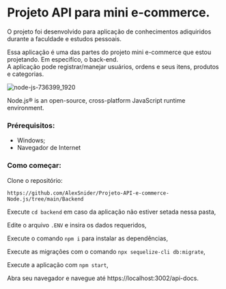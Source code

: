 # Projeto API para mini e-commerce.

O projeto foi desenvolvido para aplicação de conhecimentos adiquiridos durante a faculdade e estudos pessoais. <br/>

Essa aplicação é uma das partes do projeto mini e-commerce que estou projetando. Em especifíco, o back-end. <br/>
A aplicação pode registrar/manejar usuários, ordens e seus itens, produtos e categorias.

![node-js-736399_1920](https://github.com/AlexSnider/Projeto-API-e-commerce-Node.js/assets/103783575/18da5724-9985-4320-ae21-800a2ebfb092)

Node.js® is an open-source, cross-platform JavaScript runtime environment.


### Prérequisitos:

* Windows;
* Navegador de Internet

### Como começar:

Clone o repositório:

`https://github.com/AlexSnider/Projeto-API-e-commerce-Node.js/tree/main/Backend`

Execute `cd backend` em caso da aplicação não estiver setada nessa pasta,

Edite o arquivo `.ENV` e insira os dados requeridos,

Execute o comando `npm i` para instalar as dependências,

Execute as migrações com o comando `npx sequelize-cli db:migrate`,

Execute a aplicação com `npm start`,

Abra seu navegador e navegue até https://localhost:3002/api-docs.

